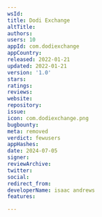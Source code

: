 ```yaml
---
wsId: 
title: Dodi Exchange
altTitle: 
authors: 
users: 10
appId: com.dodiexchange
appCountry: 
released: 2022-01-21
updated: 2022-01-21
version: '1.0'
stars: 
ratings: 
reviews: 
website: 
repository: 
issue: 
icon: com.dodiexchange.png
bugbounty: 
meta: removed
verdict: fewusers
appHashes: 
date: 2024-07-05
signer: 
reviewArchive: 
twitter: 
social: 
redirect_from: 
developerName: isaac andrews
features: 

---
```


